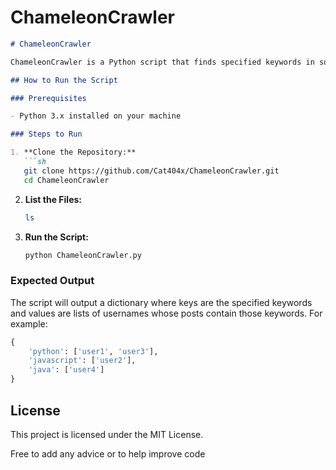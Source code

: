 # ChameleonCrawler

```markdown
# ChameleonCrawler

ChameleonCrawler is a Python script that finds specified keywords in social media posts and links them to the usernames of the posts' authors.

## How to Run the Script

### Prerequisites

- Python 3.x installed on your machine

### Steps to Run

1. **Clone the Repository:**
   ```sh
   git clone https://github.com/Cat404x/ChameleonCrawler.git
   cd ChameleonCrawler
   ```

2. **List the Files:**
   ```sh
   ls
   ```

3. **Run the Script:**
   ```sh
   python ChameleonCrawler.py
   ```

### Expected Output

The script will output a dictionary where keys are the specified keywords and values are lists of usernames whose posts contain those keywords. For example:

```python
{
    'python': ['user1', 'user3'],
    'javascript': ['user2'],
    'java': ['user4']
}
```

## License

This project is licensed under the MIT License.

 Free to add any advice or to help improve code 